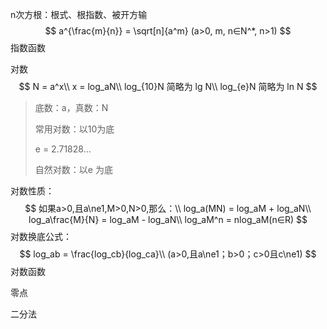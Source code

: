 



n次方根：根式、根指数、被开方输  
$$
a^{\frac{m}{n}} = \sqrt[n]{a^m} (a>0, m, n∈N^*, n>1)
$$
指数函数  

对数  
$$
N = a^x\\
x = log_aN\\
log_{10}N 简略为 lg N\\
log_{e}N 简略为 ln N
$$

> 底数：a，真数：N
>
> 常用对数：以10为底
>
> e = 2.71828...
>
> 自然对数：以e 为底  

对数性质：
$$
如果a>0,且a\ne1,M>0,N>0,那么：\\
log_a(MN) = log_aM + log_aN\\
log_a\frac{M}{N} = log_aM - log_aN\\
log_aM^n = nlog_aM(n∈R)
$$
对数换底公式：  
$$
log_ab = \frac{log_cb}{log_ca}\\
(a>0,且a\ne1；b>0；c>0且c\ne1)
$$
对数函数  

零点  

二分法  



